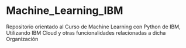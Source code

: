 # Machine_Learning_IBM
 Repositorio orientado al Curso de Machine Learning con Python de IBM, Utilizando IBM Cloud y otras funcionalidades relacionadas a dicha Organización
